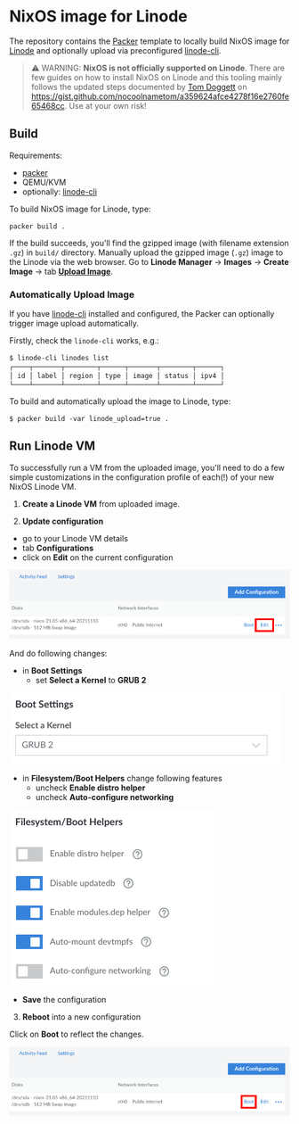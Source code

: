 # NixOS image for Linode

The repository contains the [Packer](https://www.packer.io) template to locally build NixOS image for [Linode](https://www.linode.com/) and optionally upload via preconfigured [linode-cli](https://www.linode.com/products/cli/).

> :warning: WARNING: **NixOS is not officially supported on Linode**. There are few guides on how to install NixOS on Linode and this tooling mainly follows the updated steps documented by [Tom Doggett](https://gist.github.com/nocoolnametom) on https://gist.github.com/nocoolnametom/a359624afce4278f16e2760fe65468cc. Use at your own risk!

## Build

Requirements:

- [packer](https://www.packer.io)
- QEMU/KVM
- optionally: [linode-cli](https://www.linode.com/products/cli/)

To build NixOS image for Linode, type:

```
packer build .
```

If the build succeeds, you'll find the gzipped image (with filename extension `.gz`) in `build/` directory. Manually upload the gzipped image (`.gz`) image to the Linode via the web browser. Go to **Linode Manager** → **Images** → **Create Image** → tab **[Upload Image](https://cloud.linode.com/images/create/upload)**.

### Automatically Upload Image

If you have [linode-cli](https://www.linode.com/products/cli/) installed and configured, the Packer can optionally trigger image upload automatically.

Firstly, check the `linode-cli` works, e.g.:

```
$ linode-cli linodes list
┌────┬───────┬────────┬──────┬───────┬────────┬──────┐
│ id │ label │ region │ type │ image │ status │ ipv4 │
└────┴───────┴────────┴──────┴───────┴────────┴──────┘
```

To build and automatically upload the image to Linode, type:

```
$ packer build -var linode_upload=true .
```

## Run Linode VM

To successfully run a VM from the uploaded image, you'll need to do a few simple customizations in the configuration profile of each(!) of your new NixOS Linode VM.

1. **Create a Linode VM** from uploaded image.

2. **Update configuration**

- go to your Linode VM details
- tab **Configurations**
- click on **Edit** on the current configuration

![Linode](doc/linode_conf_edit.png)

And do following changes:

- in **Boot Settings**
  - set **Select a Kernel** to **GRUB 2**

![Linode](doc/linode_boot.png)

- in **Filesystem/Boot Helpers** change following features
  - uncheck **Enable distro helper**
  - uncheck **Auto-configure networking**

![Linode](doc/linode_helpers.png)

- **Save** the configuration

3. **Reboot** into a new configuration

Click on **Boot** to reflect the changes.

![Linode](doc/linode_conf_boot.png)
